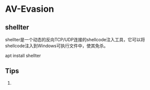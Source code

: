 # AV-Evasion

## shellter

shellter是一个动态的反向TCP/UDP连接的shellcode注入工具，它可以将shellcode注入到Windows可执行文件中，使其免杀。

apt install shellter


## Tips

1.

